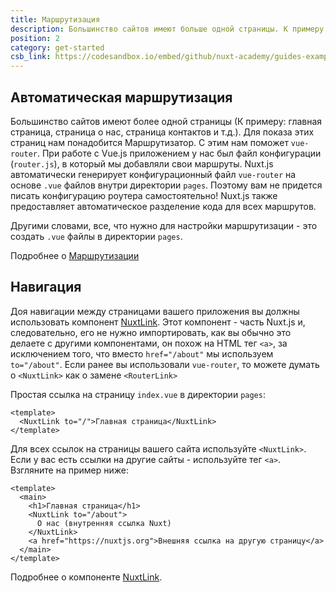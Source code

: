 ```yaml
---
title: Маршрутизация
description: Большинство сайтов имеют больше одной страницы. К примеру: главная страница, страница о нас, страница контактов и т.д. Для показа этих страниц нам понадобится Маршрутизатор.
position: 2
category: get-started
csb_link: https://codesandbox.io/embed/github/nuxt-academy/guides-examples/tree/master/01_get_started/02_routing?fontsize=14&hidenavigation=1&theme=dark
---
```


## Автоматическая маршрутизация

Большинство сайтов имеют более одной страницы (К примеру: главная страница, страница о нас, страница контактов и т.д.). Для показа этих страниц нам понадобится Маршрутизатор. С этим нам поможет `vue-router`. При работе с Vue.js приложением у нас был файл конфигурации (`router.js`), в который мы добавляли свои маршруты. Nuxt.js автоматически генерирует конфигурационный файл `vue-router` на основе `.vue` файлов  внутри директории `pages`. Поэтому вам не придется писать конфигурацию роутера самостоятельно! Nuxt.js также предоставляет автоматическое разделение кода для всех маршрутов.

Другими словами, все, что нужно для настройки маршрутизации - это создать `.vue` файлы в директории `pages`.

<base-alert type="next">

Подробнее о [Маршрутизации](/guides/features/file-system-routing)

</base-alert>

## Навигация

Доя навигации между страницами вашего приложения вы должны использовать компонент [NuxtLink](/guides/features/nuxt-components#the-nuxtlink-component). Этот компонент - часть Nuxt.js и, следовательно, его не нужно импортировать, как вы обычно это делаете с другими компонентами, он похож на HTML тег `<a>`, за исключением того, что вместо `href="/about"` мы используем `to="/about"`. Если ранее вы использовали `vue-router`, то можете думать о `<NuxtLink>` как о замене `<RouterLink>`

Простая ссылка на страницу `index.vue` в директории `pages`:

```html{}[pages/index.vue]
<template>
  <NuxtLink to="/">Главная страница</NuxtLink>
</template>
```

Для всех ссылок на страницы вашего сайта используйте `<NuxtLink>`. Если у вас есть ссылки на другие сайты - используйте тег `<a>`. Взгляните на пример ниже:

```html{}[pages/index.vue]
<template>
  <main>
    <h1>Главная страница</h1>
    <NuxtLink to="/about">
      О нас (внутренняя ссылка Nuxt)
    </NuxtLink>
    <a href="https://nuxtjs.org">Внешняя ссылка на другую страницу</a>
  </main>
</template>
```

<app-modal>
  <code-sandbox :src="csb_link"></code-sandbox>
</app-modal>

<base-alert type="next">

Подробнее о компоненте [NuxtLink](/guides/features/nuxt-components#the-nuxtlink-component).

</base-alert>
